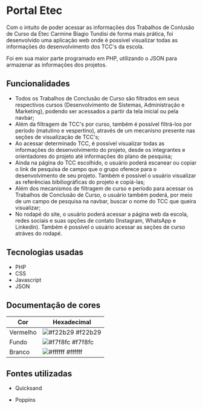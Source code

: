 # Portal Etec

Com o intuito de poder acessar as informações dos Trabalhos de Conlusão de Curso da Etec Carmine Biagio Tundisi de forma mais prática, foi desenvolvido uma aplicação web onde é possível visualizar todas as informações do desenvolvimento dos TCC's da escola.

Foi em sua maior parte programado em PHP, utilizando o JSON para armazenar as informações dos projetos.

## Funcionalidades

- Todos os Trabalhos de Conclusão de Curso são filtrados em seus respectivos cursos (Desenvolvimento de Sistemas, Administração e Marketing), podendo ser acessados a partir da tela inicial ou pela navbar;
- Além da filtragem de TCC's por curso, também é possível filtrá-los por período (matutino e vespertino), através de um mecanisno presente nas seções de visualização de TCC's;
- Ao acessar determinado TCC, é possível visualizar todas as informações do desenvolvimento do projeto, desde os integrantes e orientadores do projeto até informações do plano de pesquisa;
- Ainda na página do TCC escolhido, o usuário poderá escanear ou copiar o link de pesquisa de campo que o grupo oferece para o desenvolvimento de seu projeto. Também é possível o usuário visualizar as referências bibiliográficas do projeto e copiá-las;
- Além dos mecanismos de filtragem de curso e período para acessar os Trabalhos de Conclusão de Curso, o usuário também poderá, por meio de um campo de pesquisa na navbar, buscar o nome do TCC que queira visualizar;
- No rodapé do site, o usuário poderá acessar a página web da escola, redes sociais e suas opções de contato (Instagram, WhatsApp e Linkedin). Também é possível o usuário acessar as seções de curso atráves do rodapé.

## Tecnologias usadas

- PHP
- CSS
- Javascript
- JSON

## Documentação de cores

| Cor      | Hexadecimal                                                      |
| -------- | ---------------------------------------------------------------- |
| Vermelho | ![#f22b29](https://via.placeholder.com/10/f22b29?text=+) #f22b29 |
| Fundo    | ![#f7f8fc](https://via.placeholder.com/10/f7f8fc?text=+) #f7f8fc |
| Branco   | ![#ffffff](https://via.placeholder.com/10/ffffff?text=+) #ffffff |

## Fontes utilizadas

- Quicksand

- Poppins
